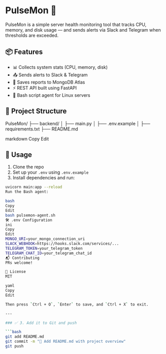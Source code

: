 # PulseMon 🚨

PulseMon is a simple server health monitoring tool that tracks CPU, memory, and disk usage — and sends alerts via Slack and Telegram when thresholds are exceeded.

## 📦 Features

- 📊 Collects system stats (CPU, memory, disk)
- 📤 Sends alerts to Slack & Telegram
- 💾 Saves reports to MongoDB Atlas
- ⚡ REST API built using FastAPI
- 🐧 Bash script agent for Linux servers

## 📁 Project Structure

PulseMon/
├── backend/
│ ├── main.py
│ ├── .env.example
│ ├── requirements.txt
├── README.md

markdown
Copy
Edit

## 🚀 Usage

1. Clone the repo
2. Set up your `.env` using `.env.example`
3. Install dependencies and run:

```bash
uvicorn main:app --reload
Run the Bash agent:

bash
Copy
Edit
bash pulsemon-agent.sh
🛠️ .env Configuration
ini
Copy
Edit
MONGO_URI=your_mongo_connection_uri
SLACK_WEBHOOK=https://hooks.slack.com/services/...
TELEGRAM_TOKEN=your_telegram_token
TELEGRAM_CHAT_ID=your_telegram_chat_id
📬 Contributing
PRs welcome!

📄 License
MIT

yaml
Copy
Edit

Then press `Ctrl + O`, `Enter` to save, and `Ctrl + X` to exit.

---

### ✅ 3. Add it to Git and push

```bash
git add README.md
git commit -m "📝 Add README.md with project overview"
git push
